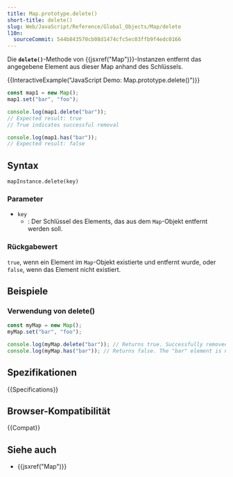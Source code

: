 ```yaml
---
title: Map.prototype.delete()
short-title: delete()
slug: Web/JavaScript/Reference/Global_Objects/Map/delete
l10n:
  sourceCommit: 544b843570cb08d1474cfc5ec03ffb9f4edc0166
---
```


Die **`delete()`**-Methode von {{jsxref("Map")}}-Instanzen entfernt das angegebene Element aus dieser Map anhand des Schlüssels.

{{InteractiveExample("JavaScript Demo: Map.prototype.delete()")}}

```js interactive-example
const map1 = new Map();
map1.set("bar", "foo");

console.log(map1.delete("bar"));
// Expected result: true
// True indicates successful removal

console.log(map1.has("bar"));
// Expected result: false
```

## Syntax

```js-nolint
mapInstance.delete(key)
```

### Parameter

- `key`
  - : Der Schlüssel des Elements, das aus dem `Map`-Objekt entfernt werden soll.

### Rückgabewert

`true`, wenn ein Element im `Map`-Objekt existierte und entfernt wurde, oder `false`, wenn das Element nicht existiert.

## Beispiele

### Verwendung von delete()

```js
const myMap = new Map();
myMap.set("bar", "foo");

console.log(myMap.delete("bar")); // Returns true. Successfully removed.
console.log(myMap.has("bar")); // Returns false. The "bar" element is no longer present.
```

## Spezifikationen

{{Specifications}}

## Browser-Kompatibilität

{{Compat}}

## Siehe auch

- {{jsxref("Map")}}
